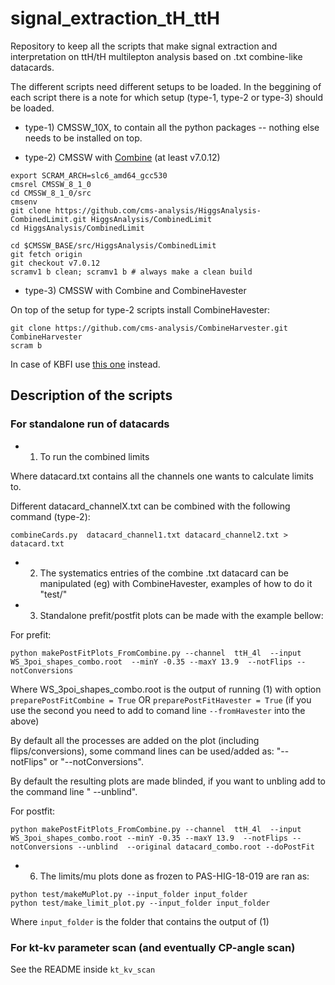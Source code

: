 # signal_extraction_tH_ttH

Repository to keep all the scripts that make signal extraction and interpretation on ttH/tH multilepton analysis based on .txt combine-like datacards. 

The different scripts need different setups to be loaded.
In the beggining of each script there is a note for which setup (type-1, type-2 or type-3) should be loaded.

* type-1) CMSSW_10X, to contain all the python packages -- nothing else needs to be installed on top.

* type-2) CMSSW with [Combine](https://github.com/cms-analysis/higgsanalysis-combinedlimit/wiki/gettingstarted#for-end-users-that-dont-need-to-commit-or-do-any-development
) (at least v7.0.12)

```
export SCRAM_ARCH=slc6_amd64_gcc530
cmsrel CMSSW_8_1_0
cd CMSSW_8_1_0/src 
cmsenv
git clone https://github.com/cms-analysis/HiggsAnalysis-CombinedLimit.git HiggsAnalysis/CombinedLimit
cd HiggsAnalysis/CombinedLimit

cd $CMSSW_BASE/src/HiggsAnalysis/CombinedLimit
git fetch origin
git checkout v7.0.12
scramv1 b clean; scramv1 b # always make a clean build
```

* type-3) CMSSW with Combine and CombineHavester

On top of the setup for type-2 scripts install CombineHavester: 

```
git clone https://github.com/cms-analysis/CombineHarvester.git CombineHarvester
scram b
```

In case of KBFI use [this one](https://github.com/HEP-KBFI/CombineHarvester) instead.

## Description of the scripts

### For standalone run of datacards


* 1) To run the combined limits

Where datacard.txt contains all the channels one wants to calculate limits to.

Different datacard_channelX.txt can be combined with the following command (type-2):

```
combineCards.py  datacard_channel1.txt datacard_channel2.txt > datacard.txt
```

* 2) The systematics entries of the combine .txt datacard can be manipulated (eg) with CombineHavester, examples of how to do it "test/"


* 3) Standalone prefit/postfit plots can be made with the example bellow:

For prefit:

```
python makePostFitPlots_FromCombine.py --channel  ttH_4l  --input WS_3poi_shapes_combo.root  --minY -0.35 --maxY 13.9  --notFlips --notConversions
```

Where WS_3poi_shapes_combo.root is the output of running (1) with option `preparePostFitCombine = True` OR `preparePostFitHavester = True` (if you use the second you need to add to comand line `--fromHavester` into the above)

By default all the processes are added on the plot (including flips/conversions), some command lines can be used/added as:   "--notFlips" or "--notConversions".

By default the resulting plots are made blinded, if you want to unbling add to the command line " --unblind".

For postfit:

```
python makePostFitPlots_FromCombine.py --channel  ttH_4l  --input WS_3poi_shapes_combo.root --minY -0.35 --maxY 13.9  --notFlips --notConversions --unblind  --original datacard_combo.root --doPostFit
```

* 6) The limits/mu plots done as frozen to PAS-HIG-18-019 are ran as:

```
python test/makeMuPlot.py --input_folder input_folder
python test/make_limit_plot.py --input_folder input_folder
```

Where `input_folder` is the folder that contains the output of (1)


### For kt-kv parameter scan (and eventually CP-angle scan)

See the README inside `kt_kv_scan`